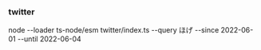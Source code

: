 ### twitter
node --loader ts-node/esm twitter/index.ts --query ほげ --since 2022-06-01 --until 2022-06-04
